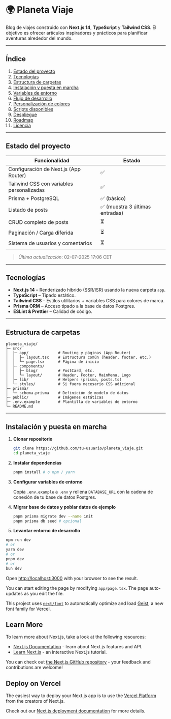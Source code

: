 # 🌍 Planeta Viaje

Blog de viajes construido con **Next.js 14**, **TypeScript** y **Tailwind CSS**. El objetivo es ofrecer artículos inspiradores y prácticos para planificar aventuras alrededor del mundo.

---

## Índice

1. [Estado del proyecto](#estado-del-proyecto)
2. [Tecnologías](#tecnologías)
3. [Estructura de carpetas](#estructura-de-carpetas)
4. [Instalación y puesta en marcha](#instalación-y-puesta-en-marcha)
5. [Variables de entorno](#variables-de-entorno)
6. [Flujo de desarrollo](#flujo-de-desarrollo)
7. [Personalización de colores](#personalización-de-colores)
8. [Scripts disponibles](#scripts-disponibles)
9. [Despliegue](#despliegue)
10. [Roadmap](#roadmap)
11. [Licencia](#licencia)

---

## Estado del proyecto

| Funcionalidad | Estado |
| ------------- | ------ |
| Configuración de Next.js (App Router) | ✅ |
| Tailwind CSS con variables personalizadas | ✅ |
| Prisma + PostgreSQL | ✅ (básico) |
| Listado de posts | ✅ (muestra 3 últimas entradas) |
| CRUD completo de posts | ⏳ |
| Paginación / Carga diferida | ⏳ |
| Sistema de usuarios y comentarios | ⏳ |

> _Última actualización_: 02-07-2025 17:06 CET

---

## Tecnologías

- **Next.js 14** – Renderizado híbrido (SSR/ISR) usando la nueva carpeta `app`.
- **TypeScript** – Tipado estático.
- **Tailwind CSS** – Estilos utilitarios + variables CSS para colores de marca.
- **Prisma ORM** – Acceso tipado a la base de datos Postgres.
- **ESLint & Prettier** – Calidad de código.

---

## Estructura de carpetas

```
planeta_viaje/
├─ src/
│  ├─ app/             # Routing y páginas (App Router)
│  │  ├─ layout.tsx    # Estructura común (header, footer, etc.)
│  │  └─ page.tsx      # Página de inicio
│  ├─ components/
│  │  ├─ blog/         # PostCard, etc.
│  │  └─ layout/       # Header, Footer, MainMenu, Logo
│  ├─ lib/             # Helpers (prisma, posts.ts)
│  └─ styles/          # Si fuera necesario CSS adicional
├─ prisma/
│  └─ schema.prisma    # Definición de modelo de datos
├─ public/             # Imágenes estáticas
├─ .env.example        # Plantilla de variables de entorno
└─ README.md
```

---

## Instalación y puesta en marcha

1. **Clonar repositorio**

   ```bash
   git clone https://github.com/tu-usuario/planeta_viaje.git
   cd planeta_viaje
   ```

2. **Instalar dependencias**

   ```bash
   pnpm install # o npm / yarn
   ```

3. **Configurar variables de entorno**

   Copia `.env.example` a `.env` y rellena `DATABASE_URL` con la cadena de conexión de tu base de datos Postgres.

4. **Migrar base de datos y poblar datos de ejemplo**

   ```bash
   pnpm prisma migrate dev --name init
   pnpm prisma db seed # opcional
   ```

5. **Levantar entorno de desarrollo**

```bash
npm run dev
# or
yarn dev
# or
pnpm dev
# or
bun dev
```

Open [http://localhost:3000](http://localhost:3000) with your browser to see the result.

You can start editing the page by modifying `app/page.tsx`. The page auto-updates as you edit the file.

This project uses [`next/font`](https://nextjs.org/docs/app/building-your-application/optimizing/fonts) to automatically optimize and load [Geist](https://vercel.com/font), a new font family for Vercel.

## Learn More

To learn more about Next.js, take a look at the following resources:

- [Next.js Documentation](https://nextjs.org/docs) - learn about Next.js features and API.
- [Learn Next.js](https://nextjs.org/learn) - an interactive Next.js tutorial.

You can check out [the Next.js GitHub repository](https://github.com/vercel/next.js) - your feedback and contributions are welcome!

## Deploy on Vercel

The easiest way to deploy your Next.js app is to use the [Vercel Platform](https://vercel.com/new?utm_medium=default-template&filter=next.js&utm_source=create-next-app&utm_campaign=create-next-app-readme) from the creators of Next.js.

Check out our [Next.js deployment documentation](https://nextjs.org/docs/app/building-your-application/deploying) for more details.
